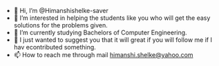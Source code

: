 - 👋 Hi, I’m @Himanshishelke-saver
- 👀 I’m interested in helping the students like you who will get the easy solutions for the problems given.
- 🌱 I’m currently studying Bachelors of Computer Engineering.
- 💞️ I just wanted to suggest you that it will great if you will follow me if I hav econtributed something.
- 📫 How to reach me through mail himanshi.shelke@yahoo.com

<!---
Himanshishelke-saver/Himanshishelke-saver is a ✨ special ✨ repository because its `README.md` (this file) appears on your GitHub profile.
You can click the Preview link to take a look at your changes.
--->
